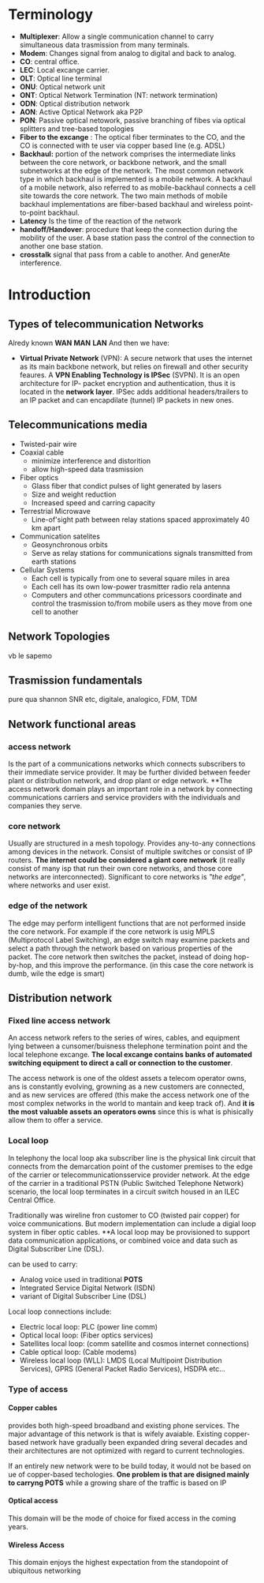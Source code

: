 # Terminology
- **Multiplexer**: Allow a single communication channel to carry simultaneous data trasmission from many terminals.
- **Modem**: Changes signal from analog to digital and back to analog.
- **CO**: central office.
- **LEC**: Local excange carrier.
- **OLT**: Optical line terminal
- **ONU**: Optical network unit
- **ONT**: Optical Network Termination (NT: network termination)
- **ODN**: Optical distribution network
- **AON**: Active Optical Network aka P2P
- **PON**: Passive optical netowork, passive branching of fibes via optical splitters and tree-based topologies
- **Fiber to the excange** : The optical fiber terminates to the CO, and the CO is connected with te user via copper based line (e.g. ADSL)
- **Backhaul:** portion of the network comprises the intermediate links between the core network, or backbone network, and the small subnetworks at the edge of the network. The most common network type in which backhaul is implemented is a mobile network. A backhaul of a mobile network, also referred to as mobile-backhaul connects a cell site towards the core network. The two main methods of mobile backhaul implementations are fiber-based backhaul and wireless point-to-point backhaul.
- **Latency** Is the time of the reaction of the network
- **handoff/Handover**: procedure that keep the connection during the mobility of the user. A base station pass the control of the connection to another one base station.
- **crosstalk** signal that pass from a cable to another. And generAte interference.



# Introduction

## Types of telecommunication Networks
Alredy known **WAN** **MAN** **LAN** And then we have: 
- **Virtual Private Network** (VPN): A secure network that uses the internet as its main backbone network, but relies on firewall and other security feaures. A **VPN Enabling Technology is IPSec** (SVPN). It is an open architecture for IP- packet encryption and authentication, thus it is located in the **network layer**. IPSec adds  additional headers/trailers to an IP packet and can encapdilate (tunnel) IP packets in new ones.

## Telecommunications media
- Twisted-pair wire
- Coaxial cable
    - minimize interference and distorition
    - allow high-speed data trasmission
- Fiber optics
    - Glass fiber that condict pulses of light generated by lasers
    - Size and weight reduction
    - Increased speed and carring capacity
- Terrestrial Microwave
    - Line-of'sight path between relay stations spaced approximately 40 km apart
- Communication satelites
    - Geosynchronous orbits
    - Serve as relay stations for communications signals transmitted from earth stations
- Cellular Systems
    - Each cell is typically from one to several square miles in area
    - Each cell has its own low-power trasmitter radio rela antenna
    - Computers and other communcations pricessors coordinate and control the trasmission to/from mobile users as they move from one cell to another 

## Network Topologies
vb le sapemo

## Trasmission fundamentals 
pure qua shannon SNR etc, digitale, analogico, FDM, TDM

## Network functional areas
### access network

Is the part of a communications networks which connects subscribers to their immediate service provider. It may be further divided between feeder plant or distribution network, and drop plant or edge network. **The access network domain plays an important role in a network by connecting communications carriers and service providers with the individuals and companies they serve.

### core network 

Usually are structured in a mesh topology. Provides any-to-any connections among devices in the network. Consist of multiple switches or consist of IP routers. **The internet could be considered a giant core network** (it really consist of many isp that run their own core networks, and those core networks are interconnected). Significant to core networks is *"the edge"*, where networks and user exist.

### edge of the network

The edge may perform intelligent functions that are not performed inside the core network. For example if the core network is usig MPLS (Multiprotocol Label Switching), an edge switch may examine packets and select a path through the network based on various properties of the packet. The core network then switches the packet, instead of doing hop-by-hop, and this improve the performance. (in this case the core network is dumb, wile the edge is smart)


## Distribution network

### Fixed line access network
An access network refers to the series of wires, cables, and equipment lying between a cunsomer/buisness thelephone termination point and the local telephone excange. **The local excange contains banks of automated switching equipment to direct a call or connection to the customer**.

The access network is one of the oldest assets a telecom operator owns, ans is constantly evolving, growning as a new customers are connected, and as new services are offered (this make the access network one of the most complex networks in the world to mantain and keep track of). And **it is the most valuable assets an operators owns** since this is what is phisically allow them to offer a service.

### Local loop 
In telephony the local loop aka subscriber line is the physical link circuit that connects from the demarcation point of the customer premises to the edge of the carrier or telecommunicationsservice provider network. At the edge of the carrier in a traditional PSTN (Public Switched Telephone Network) scenario, the local loop terminates in a circuit switch housed in an ILEC Central Office.

Traditionally was wireline fron customer to CO (twisted pair copper) for voice communications. But modern implementation can include a digial loop system in fiber optic cables. **A local loop may be provisioned to support data communication applications, or combined voice and data such as Digital Subscriber Line (DSL).

can be used to carry:
- Analog voice used in traditional **POTS**
- Integrated Service Digital Network (ISDN)
- variant of Digital Subscriber Line (DSL)

Local loop connections include:
- Electric local loop: PLC (power line comm)
- Optical local loop: (Fiber optics services)
- Satellites local loop: (comm satellite and cosmos internet connections)
- Cable optical loop: (Cable modems)
- Wireless local loop (WLL): LMDS (Local Multipoint Distribution Services), GPRS (General Packet Radio Services), HSDPA etc...

### Type of access
#### **Copper cables** 
provides both high-speed broadband and existing phone services. The major advantage of this network is that is wifely avaiable. Existing copper-based network have gradually been expanded dring several decades and their architectures are not optimized with regard to current technologies.

If an entirely new network were to be build today, it would not be based on ue of copper-based techologies. **One problem is that are disigned mainly to carryng POTS** while a growing share of the traffic is based on IP

#### **Optical access**
This domain will be the mode of choice for fixed access in the coming years.

#### **Wireless Access**
This domain enjoys the highest expectation from the standopoint of ubiquitous networking 



